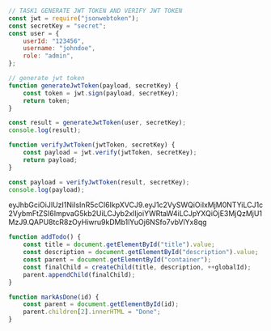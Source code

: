 ```javascript
// TASK1 GENERATE JWT TOKEN AND VERIFY JWT TOKEN
const jwt = require("jsonwebtoken");
const secretKey = "secret";
const user = {
    userId: "123456",
    username: "johndoe",
    role: "admin",
};

// generate jwt token
function generateJwtToken(payload, secretKey) {
    const token = jwt.sign(payload, secretKey);
    return token;
}

const result = generateJwtToken(user, secretKey);
console.log(result);

function verifyJwtToken(jwtToken, secretKey) {
    const payload = jwt.verify(jwtToken, secretKey);
    return payload;
}

const payload = verifyJwtToken(result, secretKey);
console.log(payload);
```

eyJhbGciOiJIUzI1NiIsInR5cCI6IkpXVCJ9.eyJ1c2VySWQiOiIxMjM0NTYiLCJ1c2VybmFtZSI6ImpvaG5kb2UiLCJyb2xlIjoiYWRtaW4iLCJpYXQiOjE3MjQzMjU1MzJ9.QAPU8tcR8zOyHiwru9kDMb1lYuOj6NSfo7vbVlYx8qg

```javascript
function addTodo() {
    const title = document.getElementById("title").value;
    const description = document.getElementById("description").value;
    const parent = document.getElementById("container");
    const finalChild = createChild(title, description, ++globalId);
    parent.appendChild(finalChild);
}

function markAsDone(id) {
    const parent = document.getElementById(id);
    parent.children[2].innerHTML = "Done";
}
```

